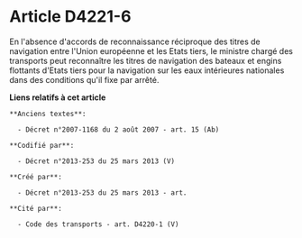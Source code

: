 # Article D4221-6

En l'absence d'accords de reconnaissance réciproque des titres de navigation entre l'Union européenne et les Etats tiers, le
ministre chargé des transports peut reconnaître les titres de navigation des bateaux et engins flottants d'Etats tiers pour
la navigation sur les eaux intérieures nationales dans des conditions qu'il fixe par arrêté.

**Liens relatifs à cet article**

	**Anciens textes**:

	  - Décret n°2007-1168 du 2 août 2007 - art. 15 (Ab)

	**Codifié par**:

	  - Décret n°2013-253 du 25 mars 2013 (V)

	**Créé par**:

	  - Décret n°2013-253 du 25 mars 2013 - art.

	**Cité par**:

	  - Code des transports - art. D4220-1 (V)
